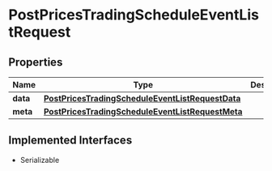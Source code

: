 

# PostPricesTradingScheduleEventListRequest


## Properties

Name | Type | Description | Notes
------------ | ------------- | ------------- | -------------
**data** | [**PostPricesTradingScheduleEventListRequestData**](PostPricesTradingScheduleEventListRequestData.md) |  | 
**meta** | [**PostPricesTradingScheduleEventListRequestMeta**](PostPricesTradingScheduleEventListRequestMeta.md) |  |  [optional]


## Implemented Interfaces

* Serializable


